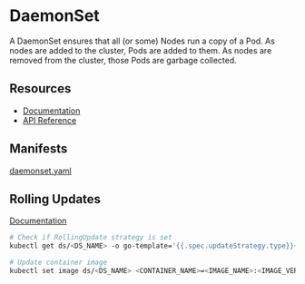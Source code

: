 # DaemonSet

A DaemonSet ensures that all (or some) Nodes run a copy of a Pod. As nodes are added to the cluster, Pods are added to them. 
As nodes are removed from the cluster, those Pods are garbage collected.

## Resources
* [Documentation](https://kubernetes.io/docs/concepts/workloads/controllers/daemonset/)
* [API Reference](https://kubernetes.io/docs/reference/generated/kubernetes-api/v1.9/#daemonset-v1-apps)

## Manifests

[daemonset.yaml](daemonset.yaml)

## Rolling Updates
[Documentation](https://kubernetes.io/docs/tasks/manage-daemon/update-daemon-set/)

```bash
# Check if RollingUpdate strategy is set
kubectl get ds/<DS_NAME> -o go-template='{{.spec.updateStrategy.type}}{{"\n"}}'

# Update container image
kubectl set image ds/<DS_NAME> <CONTAINER_NAME>=<IMAGE_NAME>:<IMAGE_VERSION>
```
